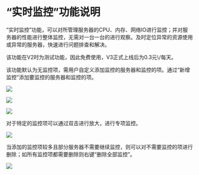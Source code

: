 # “实时监控”功能说明

“实时监控”功能，可以对所管理服务器的CPU、内存、网络IO进行监控；并对服务器的性能进行整体监控，无需对一台一台的进行观察。及时定位异常的资源使用或异常的服务器，快速进行问题排查和解决。

该功能在V2时为测试功能，因此免费使用，V3正式上线后为0.3元\\/每天。

该功能默认为无监控项，需用户自定义添加监控的服务器和监控的项。通过“新增监控”添加要监控的服务器和监控的项。

![](../.gitbook/assets/f0501.png)

![](../.gitbook/assets/f0502.png)

![](../.gitbook/assets/f0503.png)

对于特定的监控项可以通过双击进行放大，进行专项监控。

![](../.gitbook/assets/f0504.png)

当添加的监控项较多且部分服务器不需要继续监控，则可以对不需要监控的项进行删除；如所有监控项都需要删除则右键“删除全部监控”。

![](../.gitbook/assets/f0505.png)

